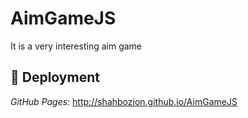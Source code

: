# AimGameJS
It is a very interesting aim game
## 📌 Deployment
<em>GitHub Pages: </em> http://shahbozjon.github.io/AimGameJS
